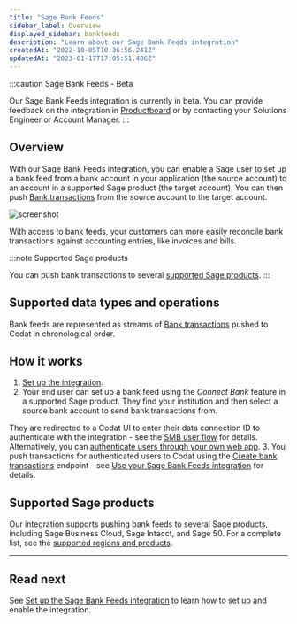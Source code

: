 ```yaml
---
title: "Sage Bank Feeds"
sidebar_label: Overview
displayed_sidebar: bankfeeds
description: "Learn about our Sage Bank Feeds integration"
createdAt: "2022-10-05T10:36:56.241Z"
updatedAt: "2023-01-17T17:05:51.486Z"
---
```


:::caution Sage Bank Feeds - Beta

Our Sage Bank Feeds integration is currently in beta. You can provide feedback on the integration in <a className="external" href="https://codat.productboard.com/feature-board/1378101-feature-organization/features/11073763/detail" target="_blank">Productboard</a> or by contacting your Solutions Engineer or Account Manager.
:::

## Overview

With our Sage Bank Feeds integration, you can enable a Sage user to set up a bank feed from a bank account in your application (the source account) to an account in a supported Sage product (the target account). You can then push [Bank transactions](/accounting-api#/schemas/BankTransactions) from the source account to the target account.

![screenshot](/img/old/4185821-sage-bank-feeds-flowchart-test-white-border-wider.png "Pushing Bank transactions from a source to a target bank account.")

With access to bank feeds, your customers can more easily reconcile bank transactions against accounting entries, like invoices and bills.

:::note Supported Sage products

You can push bank transactions to several [supported Sage products](/bank-feeds-api/sage-bank-feeds/#supported-sage-products).
:::

## Supported data types and operations

Bank feeds are represented as streams of [Bank transactions](/accounting-api#/schemas/BankTransactions) pushed to Codat in chronological order.

## How it works

1. [Set up the integration](/bank-feeds-api/sage-bank-feeds/sage-bank-feeds-setup).
2. Your end user can set up a bank feed using the _Connect Bank_ feature in a supported Sage product. They find your institution and then select a source bank account to send bank transactions from.
  
  They are redirected to a Codat UI to enter their data connection ID to authenticate with the integration - see the [SMB user flow](/bank-feeds-api/sage-bank-feeds/sage-bank-feeds-setup#smb-user-flow-connect-a-source-bank-account-to-sage) for details. Alternatively, you can [authenticate users through your own web app](/bank-feeds-api/sage-bank-feeds/sage-bank-feeds-authenticate-users-web-app).
3. You push transactions for authenticated users to Codat using the [Create bank transactions](/accounting-api#/operations/post-bank-transactions) endpoint - see [Use your Sage Bank Feeds integration](/bank-feeds-api/sage-bank-feeds/sage-bank-feeds-use) for details.

## Supported Sage products

Our integration supports pushing bank feeds to several Sage products, including Sage Business Cloud, Sage Intacct, and Sage 50. For a complete list, see the [supported regions and products](https://developer.sage.com/banking-service/provider-api/banking-service/supported-regions-products/).

---

## Read next

See [Set up the Sage Bank Feeds integration](/bank-feeds-api/sage-bank-feeds/sage-bank-feeds-setup) to learn how to set up and enable the integration.
